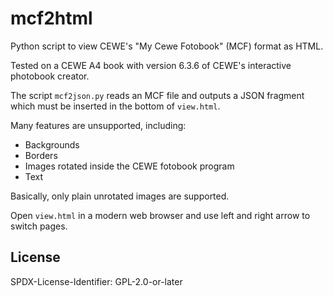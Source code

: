 mcf2html
========

Python script to view CEWE's "My Cewe Fotobook" (MCF) format as HTML.

Tested on a CEWE A4 book with version 6.3.6 of CEWE's interactive photobook creator.

The script `mcf2json.py` reads an MCF file and outputs a JSON fragment
which must be inserted in the bottom of `view.html`.

Many features are unsupported, including:

* Backgrounds
* Borders
* Images rotated inside the CEWE fotobook program
* Text

Basically, only plain unrotated images are supported.

Open `view.html` in a modern web browser and use left and right arrow
to switch pages.

License
-------

SPDX-License-Identifier: GPL-2.0-or-later
